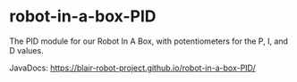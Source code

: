 # robot-in-a-box-PID
The PID module for our Robot In A Box, with potentiometers for the P, I, and D values.

JavaDocs: https://blair-robot-project.github.io/robot-in-a-box-PID/
